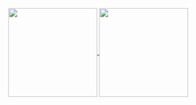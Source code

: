 <!-- ### Hi there 👋 -->

<div>
<a href="https://github.com/IagoMartuci">
<img height="180em" align="center" src="https://github-readme-stats.vercel.app/api/top-langs/?username=IagoMartuci&layout=compact&langs_count=7&theme=panda&bg_color=00000000"/>
<img height="180em" align="center" src="https://github-readme-stats.vercel.app/api?username=IagoMartuci&show_icons=true&theme=panda&include_all_commits=true&count_private=true&bg_color=00000000"/>
</div>

<!--**IagoMartuci/IagoMartuci** is a ✨ _special_ ✨ repository because its `README.md` (this file) appears on your GitHub profile.

Here are some ideas to get you started:

- 🔭 I’m currently working on ...
- 🌱 I’m currently learning ...
- 👯 I’m looking to collaborate on ...
- 🤔 I’m looking for help with ...
- 💬 Ask me about ...
- 📫 How to reach me: ...
- 😄 Pronouns: ...
- ⚡ Fun fact: ...
-->
